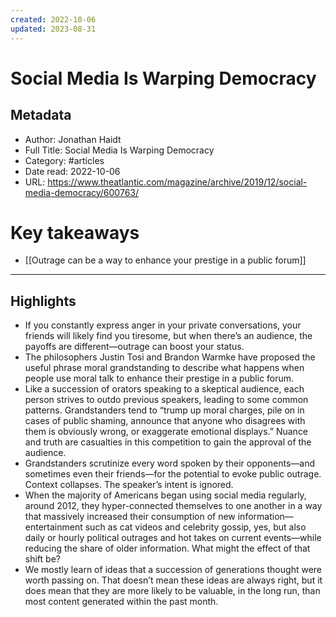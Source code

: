 ```yaml
---
created: 2022-10-06
updated: 2023-08-31
---
```

# Social Media Is Warping Democracy

## Metadata
- Author: Jonathan Haidt
- Full Title: Social Media Is Warping Democracy
- Category: #articles
- Date read: 2022-10-06
- URL: https://www.theatlantic.com/magazine/archive/2019/12/social-media-democracy/600763/
# Key takeaways
- [[Outrage can be a way to enhance your prestige in a public forum]]

---

## Highlights
- If you constantly express anger in your private conversations, your friends will likely find you tiresome, but when there’s an audience, the payoffs are different—outrage can boost your status.
- The philosophers Justin Tosi and Brandon Warmke have proposed the useful phrase moral grandstanding to describe what happens when people use moral talk to enhance their prestige in a public forum.
- Like a succession of orators speaking to a skeptical audience, each person strives to outdo previous speakers, leading to some common patterns. Grandstanders tend to “trump up moral charges, pile on in cases of public shaming, announce that anyone who disagrees with them is obviously wrong, or exaggerate emotional displays.” Nuance and truth are casualties in this competition to gain the approval of the audience.
- Grandstanders scrutinize every word spoken by their opponents—and sometimes even their friends—for the potential to evoke public outrage. Context collapses. The speaker’s intent is ignored.
- When the majority of Americans began using social media regularly, around 2012, they hyper-connected themselves to one another in a way that massively increased their consumption of new information—entertainment such as cat videos and celebrity gossip, yes, but also daily or hourly political outrages and hot takes on current events—while reducing the share of older information. What might the effect of that shift be?
- We mostly learn of ideas that a succession of generations thought were worth passing on. That doesn’t mean these ideas are always right, but it does mean that they are more likely to be valuable, in the long run, than most content generated within the past month.
